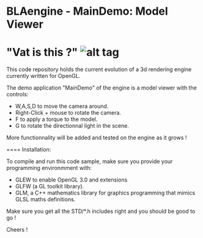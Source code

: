 BLAengine - MainDemo: Model Viewer
===================================

"Vat is this ?"
![alt tag](https://raw.github.com/vingt-2/BLAengine/master/BlaEngine-picture.png)
=====

This code repository holds the current evolution of a 3d rendering engine currently written for OpenGL.

The demo application "MainDemo" of the engine is a model viewer with the controls:

* W,A,S,D to move the camera around.
* Right-Click + mouse to rotate the camera.
* F to apply a torque to the model.
* G to rotate the directionnal light in the scene.

More functionnality will be added and tested on the engine as it grows !

====
Installation:

To compile and run this code sample, make sure you provide your programming environmment with:
* GLEW to enable OpenGL 3.0 and extensions
* GLFW (a GL toolkit library).
* GLM, a C++ mathematics library for graphics programming that mimics GLSL maths definitions.

Make sure you get all the STD/*.h includes right and you should be good to go ! 

Cheers !
